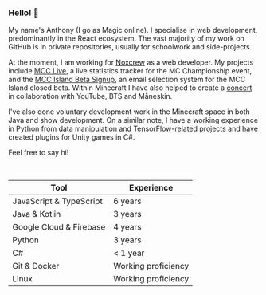### Hello! 👋
My name's Anthony (I go as Magic online). I specialise in web development, predominantly in the React ecosystem. The vast majority of my work on GitHub is in private repositories, usually for schoolwork and side-projects.

At the moment, I am working for [Noxcrew](https://noxcrew.com/) as a web developer. My projects include [MCC Live](https://mcc.live), a live statistics tracker for the MC Championship event, and the [MCC Island Beta Signup](https://mccisland.net), an email selection system for the MCC Island closed beta. Within Minecraft I have also helped to create a [concert](https://www.youtube.com/watch?v=tv-0KMXKFp4) in collaboration with YouTube, BTS and Måneskin.

I've also done voluntary development work in the Minecraft space in both Java and show development. On a similar note, I have a working experience in Python from data manipulation  and TensorFlow-related projects and have created plugins for Unity games in C#.

Feel free to say hi!

&nbsp;

| Tool      | Experience |
| ----------- | ----------- |
| JavaScript & TypeScript     | 6 years       |
| Java & Kotlin   | 3 years        |
| Google Cloud & Firebase   | 4 years        |
| Python   | 3 years        |
| C#   | < 1 year        |
| Git & Docker   | Working proficiency        |
| Linux   | Working proficiency        |
